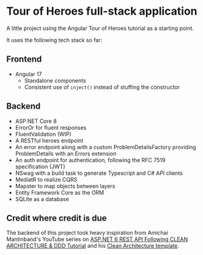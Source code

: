 # Tour of Heroes full-stack application

A little project using the Angular Tour of Heroes tutorial as a starting point.

It uses the following tech stack so far:

## Frontend

- Angular 17
  - Standalone components
  - Consistent use of `inject()` instead of stuffing the constructor

## Backend

- ASP.NET Core 8
- ErrorOr for fluent responses
- FluentValidation (WIP)
- A RESTful heroes endpoint
- An error endpoint along with a custom ProblemDetailsFactory providing ProblemDetails with an Errors extension
- An auth endpoint for authentication, following the RFC 7519 specification (JWT)
- NSwag with a build task to generate Typescript and C# API clients
- MediatR to realize CQRS
- Mapster to map objects between layers
- Entity Framework Core as the ORM
- SQLite as a database

## Credit where credit is due

The backend of this project took heavy inspiration from Amichai Mantinband's YouTube series on [ASP.NET 6 REST API Following CLEAN ARCHITECTURE & DDD Tutorial](https://www.youtube.com/playlist?list=PLzYkqgWkHPKBcDIP5gzLfASkQyTdy0t4k) and his [Clean Architecture template](https://github.com/amantinband/clean-architecture).